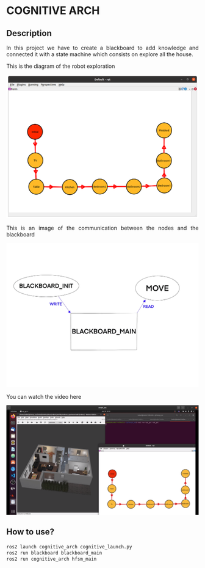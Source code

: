 # COGNITIVE ARCH

## Description

<p align="justify">
In this project we have to create a blackboard to add knowledge and connected it with a state machine which consists on explore all the house.
</p>

<p align="justify">
This is the diagram of the robot exploration 
</p>

![Image text](https://github.com/Juancams/plan_sist_cogn/blob/main/resources/states.png)


<p align="justify">
This is an image of the communication between the nodes and the blackboard
</p>

![Image text](https://github.com/Juancams/plan_sist_cogn/blob/main/resources/blackboard.jpg)


<p align="justify">
You can watch the video here
</p>

[![Watch the video](https://github.com/Juancams/plan_sist_cogn/blob/main/resources/init_cap.png)](https://youtu.be/BttqsvfpFCs)

## How to use?

```console
ros2 launch cognitive_arch cognitive_launch.py
ros2 run blackboard blackboard_main
ros2 run cognitive_arch hfsm_main
```
